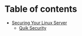 # Table of contents

* [Securing Your Linux Server](README.md)
  * [Quik Security](readme/quik-security.md)
